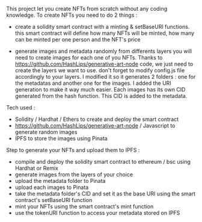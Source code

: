 This project let you create NFTs from scratch without any coding knowledge.
To create NFTs you need to do 2 things : 
- create a solidity smart contract with a minting & setBaseURI functions.
this smart contract will define how many NFTs will be minted, how many can be minted per one person and the NFT's price

- generate images and metadata randomly from differents layers 
you will need to create images for each one of you NFTs. Thanks to https://github.com/HashLips/generative-art-node code, we just need to create the layers we want to use. don't forget to modify config.js file accordingly to your layers.
I modified it so it generates 2 folders : one for the metadatas and another one for the images. I added the URI generation to make it way much easier. Each images has its own CID generated from the hash function. This CID is added to the metadata.

Tech used :
- Solidity / Hardhat / Ethers to create and deploy the smart contract
- https://github.com/HashLips/generative-art-node / Javascript to generate random images 
- IPFS to store the images using Pinata

Step to generate your NFTs and upload them to IPFS : 
- compile and deploy the solidity smart contract to ethereum / bsc using Hardhat or Remix
- generate images from the layers of your choice 
- upload the metadata folder to Pinata
- upload each images to Pinata
- take the metadata folder's CID and set it as the base URI using the smart contract's setBaseURI function 
- mint your NFTs using the smart contract's mint function
- use the tokenURI function to access your metadata stored on IPFS
